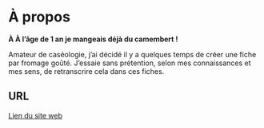 # À propos

**À À l’âge de 1 an je mangeais déjà du camembert !**

Amateur de caséologie, j’ai décidé il y a quelques temps de créer une fiche par fromage goûté. J’essaie sans prétention, selon mes connaissances et mes sens, de retranscrire cela dans ces fiches.

## URL
[Lien du site web](https://fromages.timotheejulien.fr)
